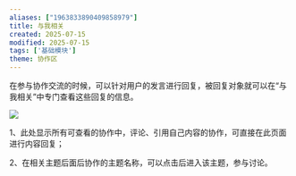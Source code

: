 ```yaml
---
aliases: ["1963833890409858979"]
title: 与我相关
created: 2025-07-15
modified: 2025-07-15
tags: ['基础模块']
theme: 协作区
---
```


在参与协作交流的时候，可以针对用户的发言进行回复，被回复对象就可以在“与我相关”中专门查看这些回复的信息。

![](3a58dbf88aba3f0ad8850071117c8eb4.jpg)

1、此处显示所有可查看的协作中，评论、引用自己内容的协作，可直接在此页面进行内容回复；

2、在相关主题后面后协作的主题名称，可以点击后进入该主题，参与讨论。